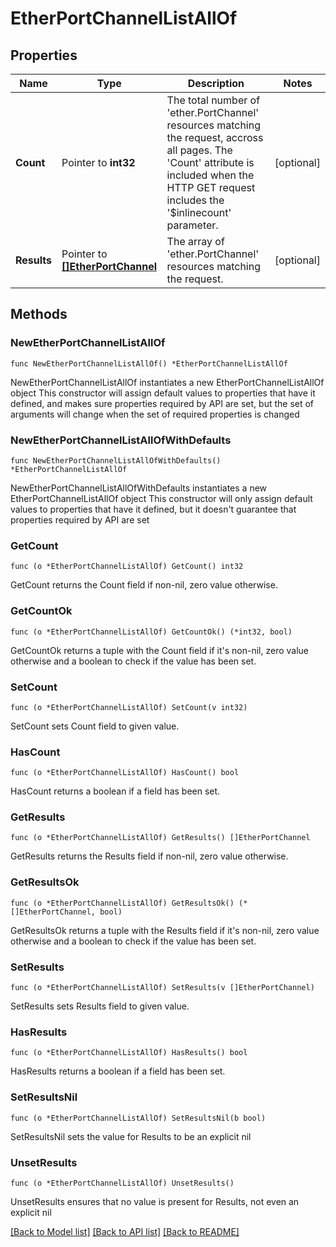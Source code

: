 # EtherPortChannelListAllOf

## Properties

Name | Type | Description | Notes
------------ | ------------- | ------------- | -------------
**Count** | Pointer to **int32** | The total number of &#39;ether.PortChannel&#39; resources matching the request, accross all pages. The &#39;Count&#39; attribute is included when the HTTP GET request includes the &#39;$inlinecount&#39; parameter. | [optional] 
**Results** | Pointer to [**[]EtherPortChannel**](EtherPortChannel.md) | The array of &#39;ether.PortChannel&#39; resources matching the request. | [optional] 

## Methods

### NewEtherPortChannelListAllOf

`func NewEtherPortChannelListAllOf() *EtherPortChannelListAllOf`

NewEtherPortChannelListAllOf instantiates a new EtherPortChannelListAllOf object
This constructor will assign default values to properties that have it defined,
and makes sure properties required by API are set, but the set of arguments
will change when the set of required properties is changed

### NewEtherPortChannelListAllOfWithDefaults

`func NewEtherPortChannelListAllOfWithDefaults() *EtherPortChannelListAllOf`

NewEtherPortChannelListAllOfWithDefaults instantiates a new EtherPortChannelListAllOf object
This constructor will only assign default values to properties that have it defined,
but it doesn't guarantee that properties required by API are set

### GetCount

`func (o *EtherPortChannelListAllOf) GetCount() int32`

GetCount returns the Count field if non-nil, zero value otherwise.

### GetCountOk

`func (o *EtherPortChannelListAllOf) GetCountOk() (*int32, bool)`

GetCountOk returns a tuple with the Count field if it's non-nil, zero value otherwise
and a boolean to check if the value has been set.

### SetCount

`func (o *EtherPortChannelListAllOf) SetCount(v int32)`

SetCount sets Count field to given value.

### HasCount

`func (o *EtherPortChannelListAllOf) HasCount() bool`

HasCount returns a boolean if a field has been set.

### GetResults

`func (o *EtherPortChannelListAllOf) GetResults() []EtherPortChannel`

GetResults returns the Results field if non-nil, zero value otherwise.

### GetResultsOk

`func (o *EtherPortChannelListAllOf) GetResultsOk() (*[]EtherPortChannel, bool)`

GetResultsOk returns a tuple with the Results field if it's non-nil, zero value otherwise
and a boolean to check if the value has been set.

### SetResults

`func (o *EtherPortChannelListAllOf) SetResults(v []EtherPortChannel)`

SetResults sets Results field to given value.

### HasResults

`func (o *EtherPortChannelListAllOf) HasResults() bool`

HasResults returns a boolean if a field has been set.

### SetResultsNil

`func (o *EtherPortChannelListAllOf) SetResultsNil(b bool)`

 SetResultsNil sets the value for Results to be an explicit nil

### UnsetResults
`func (o *EtherPortChannelListAllOf) UnsetResults()`

UnsetResults ensures that no value is present for Results, not even an explicit nil

[[Back to Model list]](../README.md#documentation-for-models) [[Back to API list]](../README.md#documentation-for-api-endpoints) [[Back to README]](../README.md)


